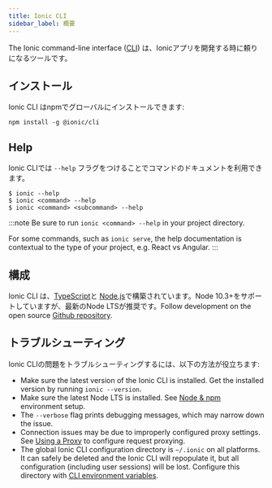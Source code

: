 ```yaml
---
title: Ionic CLI
sidebar_label: 概要
---
```


<head>
  <title>Ionic CLI Framework: Command-Line Interface to Develop Apps</title>
  <meta
    name="description"
    content="The Ionic command-line interface (CLI) is the go-to tool for developing Ionic apps. Install our framework globally with npm."
  />
</head>

The Ionic command-line interface ([CLI](/docs/reference/glossary#cli)) は、Ionicアプリを開発する時に頼りになるツールです。

## インストール

Ionic CLI はnpmでグローバルにインストールできます:

```shell
npm install -g @ionic/cli
```

## Help

Ionic CLIでは `--help` フラグをつけることでコマンドのドキュメントを利用できます。

```shell
$ ionic --help
$ ionic <command> --help
$ ionic <command> <subcommand> --help
```

:::note
Be sure to run `ionic <command> --help` in your project directory.

For some commands, such as `ionic serve`, the help documentation is contextual to the type of your project, e.g. React vs Angular.
:::

<!-- TODO: image? -->

## 構成

Ionic CLI は、[TypeScript](/docs/reference/glossary#typescript)と [Node.js](/docs/reference/glossary#node)で構築されています。Node 10.3+をサポートしていますが、最新のNode LTSが推奨です。Follow development on the open source <a href="https://github.com/ionic-team/ionic-cli" target="_blank">Github repository</a>.

## トラブルシューティング

Ionic CLIの問題をトラブルシューティングするには、以下の方法が役立ちます:

- Make sure the latest version of the Ionic CLI is installed. Get the installed version by running `ionic --version`.
- Make sure the latest Node LTS is installed. See [Node & npm](/docs/intro/environment#node-npm) environment setup.
- The `--verbose` flag prints debugging messages, which may narrow down the issue.
- Connection issues may be due to improperly configured proxy settings. See [Using a Proxy](/docs/cli/using-a-proxy) to configure request proxying.
- The global Ionic CLI configuration directory is `~/.ionic` on all platforms. It can safely be deleted and the Ionic CLI will repopulate it, but all configuration (including user sessions) will be lost. Configure this directory with [CLI environment variables](/docs/cli/configuration#environment-variables).
